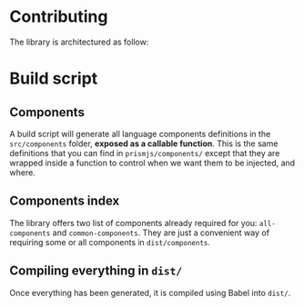 # Contributing

The library is architectured as follow:

# Build script

## Components

A build script will generate all language components definitions in the `src/components` folder, **exposed as a callable function**. This is the same definitions that you can find in `prismjs/components/` except that they are wrapped inside a function to control when we want them to be injected, and where.

## Components index

The library offers two list of components already required for you: `all-components` and `common-components`. They are just a convenient way of requiring some or all components in `dist/components`.

## Compiling everything in `dist/`

Once everything has been generated, it is compiled using Babel into `dist/`.